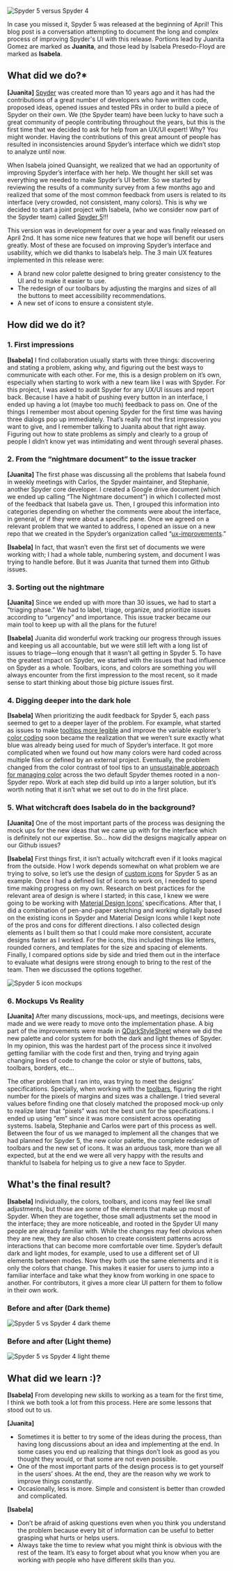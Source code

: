 <!--
.. title: Spot the differences: what is new in Spyder 5?
.. slug: spot-the-diffenrences
.. date: 2021-04-16 08:00:00 UTC-06:00
.. author: Isabela Presedo-Floyd and Juanita Gomez
.. tags: Spyder, UX/UI, release
.. category:
.. link:
.. description:
.. type: text
-->

![Spyder 5 versus Spyder 4](/images/spyder5-header.png)

In case you missed it, Spyder 5 was released at the beginning of April! This 
blog post is a conversation attempting to document the long and complex 
process of improving Spyder's UI with this release. Portions lead by Juanita 
Gomez are marked as **Juanita**, and those lead by Isabela Presedo-Floyd are 
marked as **Isabela**.

## What did we do?*

**[Juanita]** [Spyder](https://www.spyder-ide.org/) was created more than 10 
years ago and it has had the  contributions of a great number of developers 
who have written code, proposed ideas, opened issues and tested PRs in order 
to build a piece of Spyder on their own. We (the Spyder team) have been lucky 
to have such a great community of people contributing throughout the years, 
but this is the first time that we decided to ask for help from an UX/UI 
expert! Why? You might wonder. Having the contributions of this great amount 
of people has resulted in inconsistencies around Spyder’s interface which we 
didn’t stop to analyze until now. 

When Isabela joined Quansight, we realized that we had an opportunity of 
improving Spyder’s interface with her help. We thought her skill set was 
everything we needed to make Spyder’s UI better.  So we started by reviewing 
the results of a community survey from a few months ago and realized that 
some of the most common feedback from users is related to its interface 
(very crowded, not consistent, many colors). This is why we decided to start 
a joint project with Isabela, (who we consider now part of the Spyder team) 
called [Spyder 5](https://github.com/spyder-ide/spyder/releases/tag/v5.0.0)!!!

<!-- TEASER_END -->

This version was in development for over a year and was finally released on 
April 2nd. It has some nice new features that we hope will benefit our users 
greatly. Most of these are focused on improving Spyder’s interface and 
usability, which we did thanks to Isabela’s help. The 3 main UX features 
implemented in this release were:

- A brand new color palette designed to bring greater consistency to the UI 
and to make it easier to use.
- The redesign of our toolbars by adjusting the margins and sizes of all the 
buttons to meet accessibility recommendations.
- A new set of icons to ensure a consistent style.

## How did we do it?

### 1. First impressions

**[Isabela]** I find collaboration usually starts with three things: 
discovering and stating a problem, asking why, and figuring out the best ways 
to communicate with each other. For me, this is a design problem on it’s own, 
especially when starting to work with a new team like I was with Spyder. For 
this project, I was asked to audit Spyder for any UX/UI issues and report 
back. Because I have a habit of pushing every button in an interface, I ended 
up having a lot (maybe too much) feedback to pass on. One of the things I 
remember most about opening Spyder for the first time was having three dialogs 
pop up immediately. That’s really not the first impression you want to give, 
and I remember talking to Juanita about that right away. Figuring out how to 
state problems as simply and clearly to a group of people I didn’t know yet 
was intimidating and went through several phases.

### 2. From the “nightmare document” to the issue tracker

**[Juanita]** The first phase was discussing all the problems that Isabela 
found in weekly meetings with Carlos, the Spyder maintainer, and Stephanie, 
another Spyder core developer. I created a Google drive document (which we 
ended up calling “The Nightmare document”) in which I collected most of the 
feedback that Isabela gave us. Then, I grouped this information into 
categories depending on whether the comments were about the interface, in 
general, or if they were about a specific pane. Once we agreed on a relevant 
problem that we wanted to address, I opened an issue on a new repo that we 
created in the Spyder’s organization called “[ux-improvements](https://github.com/spyder-ide/ux-improvements/issues).”

**[Isabela]** In fact, that wasn’t even the first set of documents we were 
working with; I had a whole table, numbering system, and document I was 
trying to handle before. But it was Juanita that turned them into Github 
issues.

### 3. Sorting out the nightmare 

**[Juanita]** Since we ended up with more than 30 issues, we had to start a 
“triaging phase.” We had to label, triage, organize, and prioritize issues 
according to “urgency” and importance. This issue tracker became our main 
tool to keep up with all the plans for the future!

**[Isabela]** Juanita did wonderful work tracking our progress through issues 
and keeping us all accountable, but we were still left with a long list of 
issues to triage—long enough that it wasn’t all getting in Spyder 5. To have 
the greatest impact on Spyder, we started with the issues that had 
influence on Spyder as a whole. Toolbars, icons, and colors are something
you will always encounter from the first impression to the most recent, so it 
made sense to start thinking about those big picture issues first.

### 4. Digging deeper into the dark hole

**[Isabela]** When prioritizing the audit feedback for Spyder 5, each pass 
seemed to get to a deeper layer of the problem. For example, what started as 
issues to make [tooltips more legible](https://github.com/spyder-ide/ux-improvements/issues/2) and improve the variable explorer’s 
[color coding](https://github.com/spyder-ide/ux-improvements/issues/7) soon became the realization that we weren’t sure exactly what 
blue was already being used for much of Spyder’s interface. It got more 
complicated when we found out how many colors were hard coded across multiple 
files or defined by an external project. Eventually, the problem changed from 
the color contrast of tool tips to an [unsustainable approach for managing 
color](https://github.com/spyder-ide/ux-improvements/issues/13) across the two default Spyder themes rooted in a non-Spyder repo. Work 
at each step did build up into a larger solution, but it’s worth noting that 
it isn’t what we set out to do in the first place. 

### 5. What witchcraft does Isabela do in the background?

**[Juanita]** One of the most important parts of the process was designing 
the mock ups for the new ideas that we came up with for the interface which  
is definitely not our expertise. So... how did the designs magically appear 
on our Github issues?

**[Isabela]** First things first, it isn’t actually witchcraft even if it 
looks magical from the outside. How I work depends somewhat on what problem 
we are trying to solve, so let’s use the design of [custom icons](https://github.com/spyder-ide/ux-improvements/issues/33#issuecomment-776376943) for Spyder 5 
as an example. Once I had a defined list of icons to work on, I needed to 
spend time making progress on my own. Research on best practices for the 
relevant area of design is where I started; in this case, I knew we were 
going to be working with [Material Design Icons’](https://materialdesignicons.com/) specifications. After that, 
I did a combination of pen-and-paper sketching and working digitally based on 
the existing icons in Spyder and Material Design Icons while I kept note of 
the pros and cons for different directions. I also collected design elements 
as I built them so that I could make more consistent, accurate designs faster 
as I worked. For the icons, this included things like letters, rounded 
corners, and templates for the size and spacing of elements. Finally, I 
compared options side by side and tried them out in the interface to evaluate 
what designs were strong enough to bring to the rest of the team. Then we 
discussed the options together.

![Spyder 5 icon mockups](/images/spyder5-wipicons.png)

### 6. Mockups Vs Reality

**[Juanita]** After many discussions, mock-ups, and meetings, decisions were
made and we were ready to move onto the implementation phase. A big part of 
the improvements were made in [QDarkStyleSheet](https://github.com/ColinDuquesnoy/QDarkStyleSheet/) 
where we did the new palette and color system for both the 
dark and light themes of Spyder. In my opinion, this was the hardest part of 
the process since it involved getting familiar with the code first and then, 
trying and trying again changing lines of code to change the color or style 
of buttons, tabs, toolbars, borders, etc… 

The other problem that I ran into, was trying to meet the designs’ 
specifications. Specially, when working with the [toolbars](https://github.com/spyder-ide/ux-improvements/issues/28), figuring the right 
number for the pixels of margins and sizes was a challenge. I tried several 
values before finding one that closely matched the proposed mock-up only to 
realize later that “pixels” was not the best unit for the specifications. I 
ended up using “em” since it was more consistent across operating systems.
Isabela, Stephanie and Carlos were part of this process as well. Between the 
four of us we managed to implement all the changes that we had planned for 
Spyder 5, the new color palette, the complete redesign of toolbars and the 
new set of icons. It was an arduous task, more than we all expected, but at 
the end we were all very happy with the results and thankful to Isabela for 
helping us to give a new face to Spyder. 

## What's the final result?

**[Isabela]** Individually, the colors, toolbars, and icons may feel like 
small adjustments, but those are some of the elements that make up most of 
Spyder.  When they are together, those small adjustments set the mood in the 
interface; they are more noticeable, and rooted in the Spyder UI many people 
are already familiar with. While the changes may feel obvious when they are 
new, they are also chosen to create consistent patterns across interactions 
that can become more comfortable over time. Spyder’s default dark and light 
modes, for example, used to use a different set of UI elements between modes. 
Now they both use the same elements and it is only the colors that change. 
This makes it easier for users to jump into a familiar interface and take 
what they know from working in one space to another. For contributors, it 
gives a more clear UI pattern for them to follow in their own work.

### Before and after (Dark theme)

![Spyder 5 vs Spyder 4 dark theme](/images/spyder5-comparedark.png)

### Before and after (Light theme)

![Spyder 5 vs Spyder 4 light theme](/images/spyder5-comparelight.png)

## What did we learn :)?

**[Isabela]** From developing new skills to working as a team for the first 
time, I think we both took a lot from this process. Here are some lessons that 
stood out to us.

**[Juanita]** 

- Sometimes it is better to try some of the ideas during the process, than 
having long discussions about an idea and implementing at the end. In some 
cases you end up realizing that things don’t look as good as you thought they 
would, or that some are not even possible.
- One of the most important parts of the design process is to get yourself in 
the users’ shoes. At the end, they are the reason why we work to improve 
things constantly.
- Occasionally, less is more. Simple and consistent is better than crowded 
and complicated. 

**[Isabela]** 

- Don’t be afraid of asking questions even when you think you understand the 
problem because every bit of information can be useful to better grasping what 
hurts or helps users.
- Always take the time to review what you might think is obvious with the 
rest of the team. It’s easy to forget about what you know when you are 
working with people who have different skills than you.
